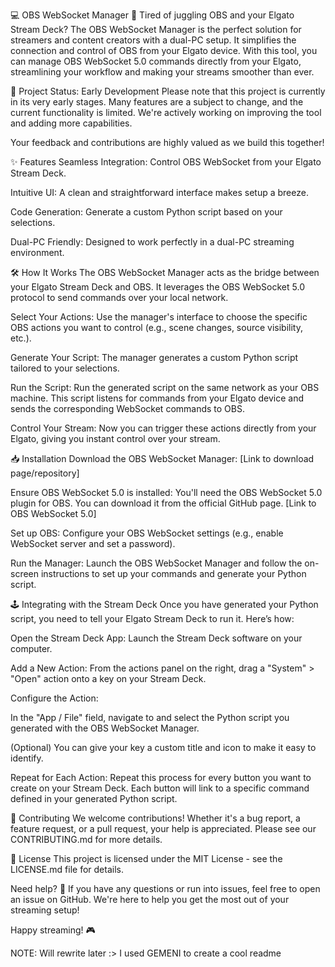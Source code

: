 💻 OBS WebSocket Manager
🚀 Tired of juggling OBS and your Elgato Stream Deck?
The OBS WebSocket Manager is the perfect solution for streamers and content creators with a dual-PC setup. It simplifies the connection and control of OBS from your Elgato device. With this tool, you can manage OBS WebSocket 5.0 commands directly from your Elgato, streamlining your workflow and making your streams smoother than ever.

🚧 Project Status: Early Development
Please note that this project is currently in its very early stages. Many features are a subject to change, and the current functionality is limited. We're actively working on improving the tool and adding more capabilities.

Your feedback and contributions are highly valued as we build this together!

✨ Features
Seamless Integration: Control OBS WebSocket from your Elgato Stream Deck.

Intuitive UI: A clean and straightforward interface makes setup a breeze.

Code Generation: Generate a custom Python script based on your selections.

Dual-PC Friendly: Designed to work perfectly in a dual-PC streaming environment.

🛠️ How It Works
The OBS WebSocket Manager acts as the bridge between your Elgato Stream Deck and OBS. It leverages the OBS WebSocket 5.0 protocol to send commands over your local network.

Select Your Actions: Use the manager's interface to choose the specific OBS actions you want to control (e.g., scene changes, source visibility, etc.).

Generate Your Script: The manager generates a custom Python script tailored to your selections.

Run the Script: Run the generated script on the same network as your OBS machine. This script listens for commands from your Elgato device and sends the corresponding WebSocket commands to OBS.

Control Your Stream: Now you can trigger these actions directly from your Elgato, giving you instant control over your stream.

📥 Installation
Download the OBS WebSocket Manager: [Link to download page/repository]

Ensure OBS WebSocket 5.0 is installed: You'll need the OBS WebSocket 5.0 plugin for OBS. You can download it from the official GitHub page. [Link to OBS WebSocket 5.0]

Set up OBS: Configure your OBS WebSocket settings (e.g., enable WebSocket server and set a password).

Run the Manager: Launch the OBS WebSocket Manager and follow the on-screen instructions to set up your commands and generate your Python script.

🕹️ Integrating with the Stream Deck
Once you have generated your Python script, you need to tell your Elgato Stream Deck to run it. Here’s how:

Open the Stream Deck App: Launch the Stream Deck software on your computer.

Add a New Action: From the actions panel on the right, drag a "System" > "Open" action onto a key on your Stream Deck.

Configure the Action:

In the "App / File" field, navigate to and select the Python script you generated with the OBS WebSocket Manager.

(Optional) You can give your key a custom title and icon to make it easy to identify.

Repeat for Each Action: Repeat this process for every button you want to create on your Stream Deck. Each button will link to a specific command defined in your generated Python script.

🤝 Contributing
We welcome contributions! Whether it's a bug report, a feature request, or a pull request, your help is appreciated. Please see our CONTRIBUTING.md for more details.

📜 License
This project is licensed under the MIT License - see the LICENSE.md file for details.

Need help? 🤔
If you have any questions or run into issues, feel free to open an issue on GitHub. We're here to help you get the most out of your streaming setup!

Happy streaming! 🎮




NOTE: Will rewrite later :> I used GEMENI to create a cool readme